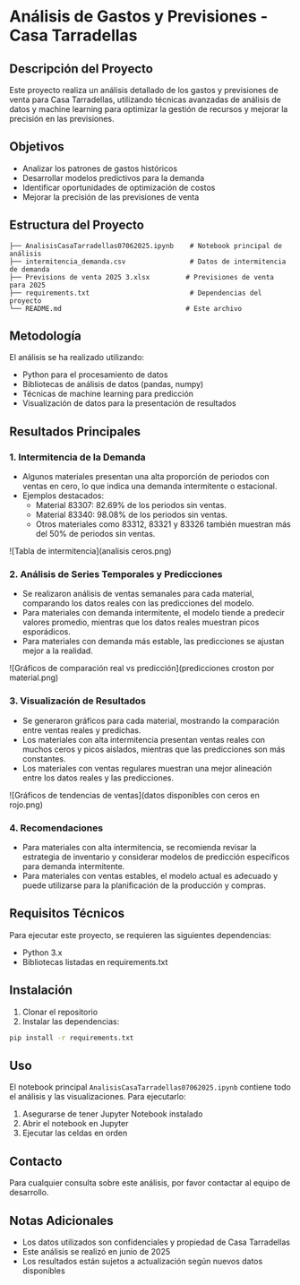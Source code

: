 # Análisis de Gastos y Previsiones - Casa Tarradellas

## Descripción del Proyecto
Este proyecto realiza un análisis detallado de los gastos y previsiones de venta para Casa Tarradellas, utilizando técnicas avanzadas de análisis de datos y machine learning para optimizar la gestión de recursos y mejorar la precisión en las previsiones.

## Objetivos
- Analizar los patrones de gastos históricos
- Desarrollar modelos predictivos para la demanda
- Identificar oportunidades de optimización de costos
- Mejorar la precisión de las previsiones de venta

## Estructura del Proyecto
```
├── AnalisisCasaTarradellas07062025.ipynb    # Notebook principal de análisis
├── intermitencia_demanda.csv                # Datos de intermitencia de demanda
├── Previsions de venta 2025 3.xlsx         # Previsiones de venta para 2025
├── requirements.txt                         # Dependencias del proyecto
└── README.md                               # Este archivo
```

## Metodología
El análisis se ha realizado utilizando:
- Python para el procesamiento de datos
- Bibliotecas de análisis de datos (pandas, numpy)
- Técnicas de machine learning para predicción
- Visualización de datos para la presentación de resultados

## Resultados Principales

### 1. Intermitencia de la Demanda
- Algunos materiales presentan una alta proporción de periodos con ventas en cero, lo que indica una demanda intermitente o estacional.
- Ejemplos destacados:
  - Material 83307: 82.69% de los periodos sin ventas.
  - Material 83340: 98.08% de los periodos sin ventas.
  - Otros materiales como 83312, 83321 y 83326 también muestran más del 50% de periodos sin ventas.

![Tabla de intermitencia](analisis ceros.png)

### 2. Análisis de Series Temporales y Predicciones
- Se realizaron análisis de ventas semanales para cada material, comparando los datos reales con las predicciones del modelo.
- Para materiales con demanda intermitente, el modelo tiende a predecir valores promedio, mientras que los datos reales muestran picos esporádicos.
- Para materiales con demanda más estable, las predicciones se ajustan mejor a la realidad.

![Gráficos de comparación real vs predicción](predicciones croston por material.png)

### 3. Visualización de Resultados
- Se generaron gráficos para cada material, mostrando la comparación entre ventas reales y predichas.
- Los materiales con alta intermitencia presentan ventas reales con muchos ceros y picos aislados, mientras que las predicciones son más constantes.
- Los materiales con ventas regulares muestran una mejor alineación entre los datos reales y las predicciones.

![Gráficos de tendencias de ventas](datos disponibles con ceros en rojo.png)

### 4. Recomendaciones
- Para materiales con alta intermitencia, se recomienda revisar la estrategia de inventario y considerar modelos de predicción específicos para demanda intermitente.
- Para materiales con ventas estables, el modelo actual es adecuado y puede utilizarse para la planificación de la producción y compras.

## Requisitos Técnicos
Para ejecutar este proyecto, se requieren las siguientes dependencias:
- Python 3.x
- Bibliotecas listadas en requirements.txt

## Instalación
1. Clonar el repositorio
2. Instalar las dependencias:
```bash
pip install -r requirements.txt
```

## Uso
El notebook principal `AnalisisCasaTarradellas07062025.ipynb` contiene todo el análisis y las visualizaciones. Para ejecutarlo:
1. Asegurarse de tener Jupyter Notebook instalado
2. Abrir el notebook en Jupyter
3. Ejecutar las celdas en orden

## Contacto
Para cualquier consulta sobre este análisis, por favor contactar al equipo de desarrollo.

## Notas Adicionales
- Los datos utilizados son confidenciales y propiedad de Casa Tarradellas
- Este análisis se realizó en junio de 2025
- Los resultados están sujetos a actualización según nuevos datos disponibles